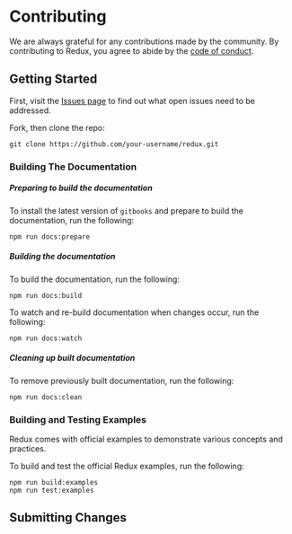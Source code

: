 # Contributing
We are always grateful for any contributions made by the community.  By contributing to Redux, you agree to abide by the [code of conduct]().

## Getting Started

First, visit the [Issues page]() to find out what open issues need to be addressed.

Fork, then clone the repo:
```
git clone https://github.com/your-username/redux.git
```

### Building The Documentation
##### Preparing to build the documentation
To install the latest version of `gitbooks` and prepare to build the documentation, run the following:
```
npm run docs:prepare
```
##### Building the documentation
To build the documentation, run the following:
```
npm run docs:build
```

To watch and re-build documentation when changes occur, run the following:
```
npm run docs:watch
```

##### Cleaning up built documentation
To remove previously built documentation, run the following:
```
npm run docs:clean
```

### Building and Testing Examples
Redux comes with official examples to demonstrate various concepts and practices. 

To build and test the official Redux examples, run the following:
```
npm run build:examples
npm run test:examples
```

## Submitting Changes